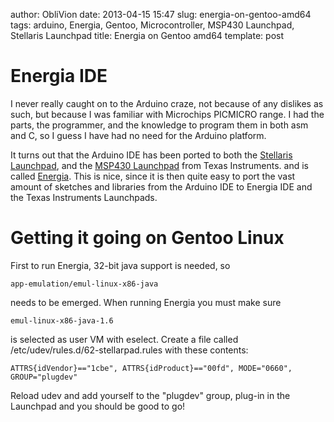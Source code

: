 author: ObliVion
date: 2013-04-15 15:47
slug: energia-on-gentoo-amd64
tags: arduino, Energia, Gentoo, Microcontroller, MSP430 Launchpad, Stellaris Launchpad
title: Energia on Gentoo amd64
template: post


Energia IDE
===========

I never really caught on to the Arduino craze, not because of any
dislikes as such, but because I was familiar with Microchips PICMICRO
range. I had the parts, the programmer, and the knowledge to program
them in both asm and C, so I guess I have had no need for the Arduino
platform.

It turns out that the Arduino IDE has been ported to both the [Stellaris
Launchpad](http://www.ti.com/tool/ek-lm4f120xl), and the [MSP430
Launchpad](http://www.ti.com/ww/en/launchpad/msp430_head.html) from
Texas Instruments. and is called [Energia](http://energia.nu/). This is
nice, since it is then quite easy to port the vast amount of sketches
and libraries from the Arduino IDE to Energia IDE and the Texas
Instruments Launchpads.

Getting it going on Gentoo Linux
================================

First to run Energia, 32-bit java support is needed, so

    app-emulation/emul-linux-x86-java

needs to be emerged. When running Energia you must make sure

    emul-linux-x86-java-1.6

is selected as user VM with eselect. Create a file called
/etc/udev/rules.d/62-stellarpad.rules with these contents:

    ATTRS{idVendor}=="1cbe", ATTRS{idProduct}=="00fd", MODE="0660", GROUP="plugdev"

Reload udev and add yourself to the "plugdev" group, plug-in in the
Launchpad and you should be good to go!

